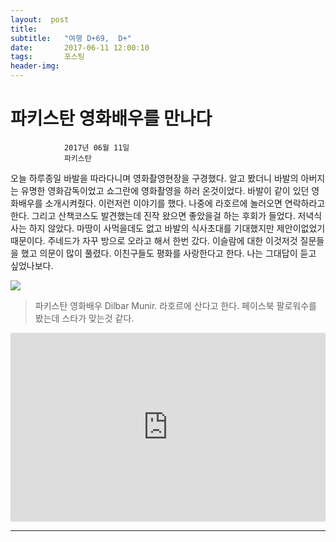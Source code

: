 ```yaml
---
layout:  post
title:   
subtitle:   "여행 D+69,  D+"
date:       2017-06-11 12:00:10
tags:       포스팅
header-img:
---
```


# 파키스탄 영화배우를 만나다

```
			2017년 06월 11일
			파키스탄
```


오늘 하루종일 바발을 따라다니며 영화촬영현장을 구경했다. 알고 봤더니 바발의 아버지는 유명한 영화감독이었고 쇼그란에 영화촬영을 하러 온것이었다. 바발이 같이 있던 영화배우를 소개시켜줬다. 이런저런 이야기를 했다. 나중에 라호르에 놀러오면 연락하라고 한다. 그리고 산책코스도 발견했는데 진작 왔으면 좋았을걸 하는 후회가 들었다. 저녁식사는 하지 않았다. 마땅이 사먹을데도 없고 바발의 식사초대를 기대했지만 제안이없었기 때문이다. 주네드가 자꾸 방으로 오라고 해서 한번 갔다. 이슬람에 대한 이것저것 질문들을 했고 의문이 많이 풀렸다. 이친구들도 평화를 사랑한다고 한다. 나는 그대답이 듣고 싶었나보다. 

![](/img/170611-actor.jpg)
>  파키스탄 영화배우 Dilbar Munir. 라호르에 산다고 한다. 페이스북 팔로워수를 봤는데 스타가 맞는것 같다. 


<center>
<style>
	.google-maps {
		position: relative;
		padding-bottom: 60%; // This is the aspect ratio
		height: 0;
		overflow: hidden;
	}
	.google-maps iframe {
		position: absolute;
		top: 0;
		left: 0;
		width: 100% !important;
		height: 100% !important;
	}
</style>

<div class="google-maps">
<iframe src="https://www.google.com/maps/embed?pb=!1m18!1m12!1m3!1d6565.2483313733055!2d73.45865609532778!3d34.63893674859186!2m3!1f0!2f0!3f0!3m2!1i1024!2i768!4f13.1!3m3!1m2!1s0x38e0a82ad818ed0d%3A0xaf2431e73b33c5fb!2sShogran%20Mansehra%2C%20Khyber%20Pakhtunkhwa%2C%20Pakistan!5e0!3m2!1sen!2skr!4v1569115499954!5m2!1sen!2skr" width="600" height="450" frameborder="0" style="border:0;" allowfullscreen=""></iframe>
</div>
</center>

---

